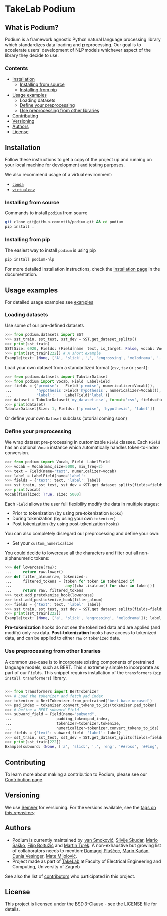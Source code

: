 # TakeLab Podium

## What is Podium?

Podium is a framework agnostic Python natural language processing library which standardizes data loading and preprocessing.
Our goal is to accelerate users' development of NLP models whichever aspect of the library they decide to use.

### Contents

- [Installation](#installation)
  - [Installing from source](#installing-from-source)
  - [Installing from pip](#installing-from-pip)
- [Usage examples](#usage-examples)
  - [Loading datasets](#loading-datasets)
  - [Define your preprocessing](#define-your-preprocessing)
  - [Use preprocessing from other libraries](#use-preprocessing-from-other-libraries)
- [Contributing](#contributing)
- [Versioning](#versioning)
- [Authors](#authors)
- [License](#license)

## Installation

Follow these instructions to get a copy of the project up and running on your local machine for development and testing purposes.

We also recommend usage of a virtual environment:
- [```conda```](https://docs.conda.io/projects/conda/en/latest/user-guide/concepts/environments.html#virtual-environments)
- [```virtualenv```](https://virtualenv.pypa.io/en/latest/installation/)

### Installing from source

Commands to install `podium` from source

```bash
git clone git@github.com:mttk/podium.git && cd podium
pip install .
```

### Installing from pip

The easiest way to install `podium` is using pip

```bash
pip install podium-nlp
```

For more detailed installation instructions, check the [installation page](http://takelab.fer.hr/podium/installation.html) in the documentation.

## Usage examples

For detailed usage examples see [examples](https://github.com/mttk/podium/tree/master/examples)

### Loading datasets

Use some of our pre-defined datasets:

```python
>>> from podium.datasets import SST
>>> sst_train, sst_test, sst_dev = SST.get_dataset_splits()
>>> print(sst_train)
SST[Size: 6920, Fields: (Field[name: text, is_target: False, vocab: Vocab[finalized: True, size: 16284]], LabelField[name: label, is_target: True, vocab: Vocab[finalized: True, size: 2]])]
>>> print(sst_train[222]) # A short example
Example[text: (None, ['A', 'slick', ',', 'engrossing', 'melodrama', '.']); label: (None, 'positive')]

```


Load your own dataset from a standardized format (`csv`, `tsv` or `jsonl`):

```python
>>> from podium.datasets import TabularDataset
>>> from podium import Vocab, Field, LabelField
>>> fields = {'premise':   Field('premise', numericalizer=Vocab()),
...           'hypothesis':Field('hypothesis', numericalizer=Vocab()),
...           'label':     LabelField('label')}
>>> dataset = TabularDataset('my_dataset.csv', format='csv', fields=fields)
>>> print(dataset)
TabularDataset[Size: 1, Fields: ['premise', 'hypothesis', 'label']]

```

Or define your own `Dataset` subclass (tutorial coming soon)

### Define your preprocessing

We wrap dataset pre-processing in customizable `Field` classes. Each `Field` has an optional `Vocab` instance which automatically handles token-to-index conversion.

```python
>>> from podium import Vocab, Field, LabelField
>>> vocab = Vocab(max_size=5000, min_freq=2)
>>> text = Field(name='text', numericalizer=vocab)
>>> label = LabelField(name='label')
>>> fields = {'text': text, 'label': label}
>>> sst_train, sst_test, sst_dev = SST.get_dataset_splits(fields=fields)
>>> print(vocab)
Vocab[finalized: True, size: 5000]

```

Each `Field` allows the user full flexibility modify the data in multiple stages:
- Prior to tokenization (by using pre-tokenization `hooks`)
- During tokenization (by using your own `tokenizer`)
- Post tokenization (by using post-tokenization `hooks`)

You can also completely disregard our preprocessing and define your own:
- Set your `custom_numericalize`

You could decide to lowercase all the characters and filter out all non-alphanumeric tokens:

```python
>>> def lowercase(raw):
...     return raw.lower()
>>> def filter_alnum(raw, tokenized):
...     filtered_tokens = [token for token in tokenized if
...                        any([char.isalnum() for char in token])]
...     return raw, filtered_tokens
>>> text.add_pretokenize_hook(lowercase)
>>> text.add_posttokenize_hook(filter_alnum)
>>> fields = {'text': text, 'label': label}
>>> sst_train, sst_test, sst_dev = SST.get_dataset_splits(fields=fields)
>>> print(sst_train[222])
Example[text: (None, ['a', 'slick', 'engrossing', 'melodrama']); label: (None, 'positive')]

```

**Pre-tokenization** hooks do not see the tokenized data and are applied (and modify) only `raw` data. 
**Post-tokenization** hooks have access to tokenized data, and can be applied to either `raw` or `tokenized` data.

### Use preprocessing from other libraries

A common use-case is to incorporate existing components of pretrained language models, such as BERT. This is extremely simple to incorporate as part of our `Field`s. This snippet requires installation of the `transformers` (`pip install transformers`) library.

```python

>>> from transformers import BertTokenizer
>>> # Load the tokenizer and fetch pad index
>>> tokenizer = BertTokenizer.from_pretrained('bert-base-uncased')
>>> pad_index = tokenizer.convert_tokens_to_ids(tokenizer.pad_token)
>>> # Define a BERT subword Field
>>> subword_field = Field(name="subword",
...                    padding_token=pad_index,
...                    tokenizer=tokenizer.tokenize,
...                    numericalizer=tokenizer.convert_tokens_to_ids)
>>> fields = {'text': subword_field, 'label': label}
>>> sst_train, sst_test, sst_dev = SST.get_dataset_splits(fields=fields)
>>> print(sst_train[222])
Example[subword: (None, ['a', 'slick', ',', 'eng', '##ross', '##ing', 'mel', '##od', '##rama', '.']); label: (None, 'positive')]

```

## Contributing

To learn more about making a contribution to Podium, please see our [Contribution page](CONTRIBUTING.md).

## Versioning

We use [SemVer](http://semver.org/) for versioning. For the versions available, see the [tags on this repository](../../tags). 

## Authors

* Podium is currently maintained by [Ivan Smoković](https://github.com/ivansmokovic), [Silvije Skudar](https://github.com/sskudar), [Mario Šaško](https://github.com/mariosasko), [Filip Boltužić](https://github.com/FilipBolt) and [Martin Tutek](https://github.com/mttk). A non-exhaustive but growing list of collaborators needs to mention: [Domagoj Pluščec](https://github.com/domi385), [Marin Kačan](https://github.com/mkacan), [Dunja Vesinger](https://github.com/dunja-v), [Mate Mijolović](https://github.com/matemijolovic).
* Project made as part of [TakeLab](http://takelab.fer.hr) at Faculty of Electrical Engineering and Computing, University of Zagreb

See also the list of [contributors](../../graphs/contributors) who participated in this project.

## License

This project is licensed under the BSD 3-Clause - see the [LICENSE](LICENSE) file for details.
